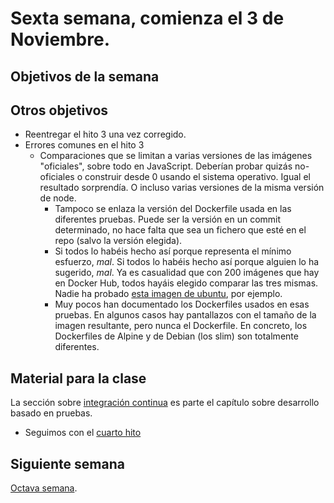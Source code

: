 # Sexta semana, comienza el 3 de Noviembre.

## Objetivos de la semana

## Otros objetivos

* Reentregar el hito 3 una vez corregido.
* Errores comunes en el hito 3
  * Comparaciones que se limitan a varias versiones de las imágenes
    "oficiales", sobre todo en JavaScript. Deberían probar quizás
    no-oficiales o construir desde 0 usando el sistema
    operativo. Igual el resultado sorprendía. O incluso varias
    versiones de la misma versión de node.
    * Tampoco se enlaza la versión del Dockerfile usada en las
      diferentes pruebas. Puede ser la versión en un commit
      determinado, no hace falta que sea un fichero que esté en el
      repo (salvo la versión elegida).
    * Si todos lo habéis hecho así porque representa el mínimo
      esfuerzo, *mal*. Si todos lo habéis hecho así porque alguien lo
      ha sugerido, *mal*. Ya es casualidad que con 200 imágenes que
      hay en Docker Hub, todos hayáis elegido comparar las tres
      mismas. Nadie ha
      probado
      [esta imagen de ubuntu](https://hub.docker.com/r/tbaltrushaitis/ubuntu-nodejs),
      por ejemplo.
    * Muy pocos han documentado los Dockerfiles usados en esas
      pruebas. En algunos casos hay pantallazos con el tamaño de la
      imagen resultante, pero nunca el Dockerfile. En concreto, los
      Dockerfiles de Alpine y de Debian (los slim) son totalmente
      diferentes. 

## Material para la clase

La sección sobre [integración
continua](http://jj.github.io/IV/documentos/temas/Desarrollo_basado_en_pruebas#a%C3%B1adiendo-integraci%C3%B3n-continua) es
parte el capítulo sobre desarrollo basado en pruebas.

- Seguimos con el [cuarto hito](http://jj.github.io/IV/documentos/proyecto/4.CI)

## Siguiente semana

[Octava semana](semana-08.md).
